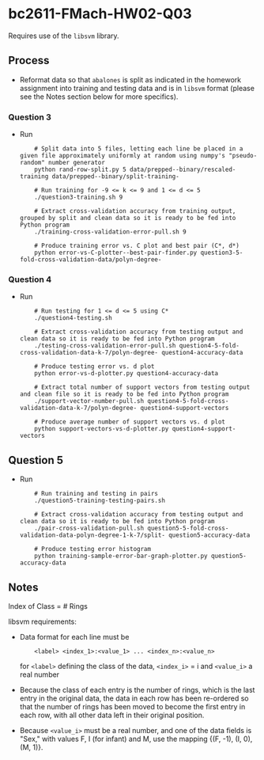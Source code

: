 # bc2611-FMach-HW02-Q03

Requires use of the `libsvm` library.

## Process

- Reformat data so that `abalones` is split as indicated in the homework assignment into training and testing data and is in `libsvm` format (please see the Notes section below for more specifics).

### Question 3

- Run
	```
		# Split data into 5 files, letting each line be placed in a given file approximately uniformly at random using numpy's "pseudo-random" number generator 
		python rand-row-split.py 5 data/prepped--binary/rescaled-training data/prepped--binary/split-training-

		# Run training for -9 <= k <= 9 and 1 <= d <= 5
		./question3-training.sh 9

		# Extract cross-validation accuracy from training output, grouped by split and clean data so it is ready to be fed into Python program
		./training-cross-validation-error-pull.sh 9

		# Produce training error vs. C plot and best pair (C*, d*)
		python error-vs-C-plotter--best-pair-finder.py question3-5-fold-cross-validation-data/polyn-degree-
	```

### Question 4

- Run
	```
		# Run testing for 1 <= d <= 5 using C*
		./question4-testing.sh

		# Extract cross-validation accuracy from testing output and clean data so it is ready to be fed into Python program
		./testing-cross-validation-error-pull.sh question4-5-fold-cross-validation-data-k-7/polyn-degree- question4-accuracy-data

		# Produce testing error vs. d plot
		python error-vs-d-plotter.py question4-accuracy-data

		# Extract total number of support vectors from testing output and clean file so it is ready to be fed into Python program
		./support-vector-number-pull.sh question4-5-fold-cross-validation-data-k-7/polyn-degree- question4-support-vectors

		# Produce average number of support vectors vs. d plot
		python support-vectors-vs-d-plotter.py question4-support-vectors
	```

## Question 5

- Run
	```
		# Run training and testing in pairs
		./question5-training-testing-pairs.sh

		# Extract cross-validation accuracy from testing output and clean data so it is ready to be fed into Python program
		./pair-cross-validation-pull.sh question5-5-fold-cross-validation-data-polyn-degree-1-k-7/split- question5-accuracy-data

		# Produce testing error histogram
		python training-sample-error-bar-graph-plotter.py question5-accuracy-data
	```


## Notes

Index of Class = # Rings

libsvm requirements:

- Data format for each line must be
	```
		<label> <index_1>:<value_1> ... <index_n>:<value_n>
	```
	for `<label>` defining the class of the data, `<index_i>` = i and `<value_i>` a real number

- Because the class of each entry is the number of rings, which is the last entry in the original data, the data in each row has been re-ordered so that the number of rings has been moved to become the first entry in each row, with all other data left in their original position.

- Because `<value_i>` must be a real number, and one of the data fields is "Sex," with values F, I (for infant) and M, use the mapping {(F, -1), (I, 0), (M, 1)}.
